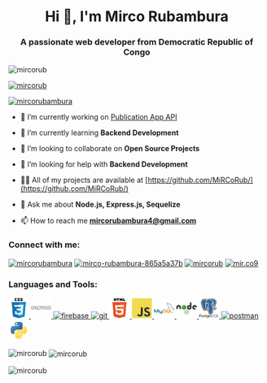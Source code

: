 <h1 align="center">Hi 👋, I'm Mirco Rubambura</h1>
<h3 align="center">A passionate web developer from Democratic Republic of Congo</h3>

<p align="left"> <img src="https://komarev.com/ghpvc/?username=mircorub&label=Profile%20views&color=0e75b6&style=flat" alt="mircorub" /> </p>

<p align="left"> <a href="https://github.com/ryo-ma/github-profile-trophy"><img src="https://github-profile-trophy.vercel.app/?username=mircorub" alt="mircorub" /></a> </p>

<p align="left"> <a href="https://twitter.com/mircorubambura" target="blank"><img src="https://img.shields.io/twitter/follow/mircorubambura?logo=twitter&style=for-the-badge" alt="mircorubambura" /></a> </p>

- 🔭 I’m currently working on [Publication App API](https://github.com/MiRCoRub/memoire-backend)

- 🌱 I’m currently learning **Backend Development**

- 👯 I’m looking to collaborate on **Open Source Projects**

- 🤝 I’m looking for help with **Backend Development**

- 👨‍💻 All of my projects are available at [https://github.com/MiRCoRub/](https://github.com/MiRCoRub/)

- 💬 Ask me about **Node.js, Express.js, Sequelize**

- 📫 How to reach me **mircorubambura4@gmail.com**

<h3 align="left">Connect with me:</h3>
<p align="left">
<a href="https://twitter.com/mircorubambura" target="blank"><img align="center" src="https://raw.githubusercontent.com/rahuldkjain/github-profile-readme-generator/master/src/images/icons/Social/twitter.svg" alt="mircorubambura" height="30" width="40" /></a>
<a href="https://linkedin.com/in/mirco-rubambura-865a5a37b" target="blank"><img align="center" src="https://raw.githubusercontent.com/rahuldkjain/github-profile-readme-generator/master/src/images/icons/Social/linked-in-alt.svg" alt="mirco-rubambura-865a5a37b" height="30" width="40" /></a>
<a href="https://fb.com/mircorub" target="blank"><img align="center" src="https://raw.githubusercontent.com/rahuldkjain/github-profile-readme-generator/master/src/images/icons/Social/facebook.svg" alt="mircorub" height="30" width="40" /></a>
<a href="https://instagram.com/mir.co9" target="blank"><img align="center" src="https://raw.githubusercontent.com/rahuldkjain/github-profile-readme-generator/master/src/images/icons/Social/instagram.svg" alt="mir.co9" height="30" width="40" /></a>
</p>

<h3 align="left">Languages and Tools:</h3>
<p align="left"> <a href="https://www.w3schools.com/css/" target="_blank" rel="noreferrer"> <img src="https://raw.githubusercontent.com/devicons/devicon/master/icons/css3/css3-original-wordmark.svg" alt="css3" width="40" height="40"/> </a> <a href="https://expressjs.com" target="_blank" rel="noreferrer"> <img src="https://raw.githubusercontent.com/devicons/devicon/master/icons/express/express-original-wordmark.svg" alt="express" width="40" height="40"/> </a> <a href="https://firebase.google.com/" target="_blank" rel="noreferrer"> <img src="https://www.vectorlogo.zone/logos/firebase/firebase-icon.svg" alt="firebase" width="40" height="40"/> </a> <a href="https://git-scm.com/" target="_blank" rel="noreferrer"> <img src="https://www.vectorlogo.zone/logos/git-scm/git-scm-icon.svg" alt="git" width="40" height="40"/> </a> <a href="https://www.w3.org/html/" target="_blank" rel="noreferrer"> <img src="https://raw.githubusercontent.com/devicons/devicon/master/icons/html5/html5-original-wordmark.svg" alt="html5" width="40" height="40"/> </a> <a href="https://developer.mozilla.org/en-US/docs/Web/JavaScript" target="_blank" rel="noreferrer"> <img src="https://raw.githubusercontent.com/devicons/devicon/master/icons/javascript/javascript-original.svg" alt="javascript" width="40" height="40"/> </a> <a href="https://www.mysql.com/" target="_blank" rel="noreferrer"> <img src="https://raw.githubusercontent.com/devicons/devicon/master/icons/mysql/mysql-original-wordmark.svg" alt="mysql" width="40" height="40"/> </a> <a href="https://nodejs.org" target="_blank" rel="noreferrer"> <img src="https://raw.githubusercontent.com/devicons/devicon/master/icons/nodejs/nodejs-original-wordmark.svg" alt="nodejs" width="40" height="40"/> </a> <a href="https://www.postgresql.org" target="_blank" rel="noreferrer"> <img src="https://raw.githubusercontent.com/devicons/devicon/master/icons/postgresql/postgresql-original-wordmark.svg" alt="postgresql" width="40" height="40"/> </a> <a href="https://postman.com" target="_blank" rel="noreferrer"> <img src="https://www.vectorlogo.zone/logos/getpostman/getpostman-icon.svg" alt="postman" width="40" height="40"/> </a> <a href="https://www.python.org" target="_blank" rel="noreferrer"> <img src="https://raw.githubusercontent.com/devicons/devicon/master/icons/python/python-original.svg" alt="python" width="40" height="40"/> </a> </p>

<p><img align="left" src="https://github-readme-stats.vercel.app/api/top-langs?username=mircorub&show_icons=true&locale=en&layout=compact" alt="mircorub" /></p>

<p>&nbsp;<img align="center" src="https://github-readme-stats.vercel.app/api?username=mircorub&show_icons=true&locale=en" alt="mircorub" /></p>

<p><img align="center" src="https://github-readme-streak-stats.herokuapp.com/?user=mircorub&" alt="mircorub" /></p>
